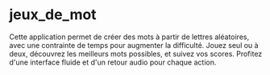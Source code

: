 # jeux_de_mot
Cette application permet de créer des mots à partir de lettres aléatoires, avec une contrainte de temps pour augmenter la difficulté. Jouez seul ou à deux, découvrez les meilleurs mots possibles, et suivez vos scores. Profitez d'une interface fluide et d'un retour audio pour chaque action.
